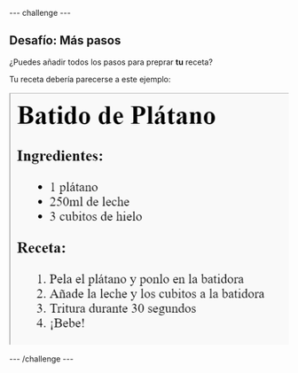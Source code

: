 \--- challenge \---

## Desafío: Más pasos

¿Puedes añadir todos los pasos para preprar **tu** receta?

Tu receta debería parecerse a este ejemplo:

![screenshot](images/recipe-more-method.png)

\--- /challenge \---